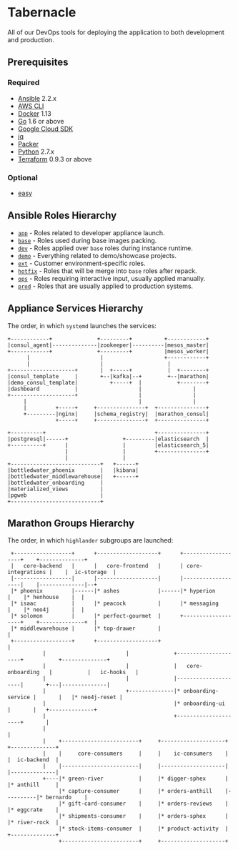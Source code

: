 # Tabernacle

All of our DevOps tools for deploying the application to both development and production.

## Prerequisites

### Required

- [Ansible](https://ansible.com) 2.2.x
- [AWS CLI](https://aws.amazon.com/cli)
- [Docker](https://docker.com) 1.13
- [Go](https://golang.org) 1.6 or above
- [Google Cloud SDK](https://cloud.google.com/sdk/gcloud)
- [jq](https://stedolan.github.io/jq/)
- [Packer](https://packer.io)
- [Python](https://www.python.org) 2.7.x
- [Terraform](https://terraform.io) 0.9.3 or above

### Optional

- [easy](https://github.com/kpashka/easy)

## Ansible Roles Hierarchy

* [`app`](ansible/roles/app) - Roles related to developer appliance launch.
* [`base`](ansible/roles/base) - Roles used during base images packing.
* [`dev`](ansible/roles/dev) - Roles applied over `base` roles during instance runtime.
* [`demo`](ansible/roles/demo) - Everything related to demo/showcase projects.
* [`ext`](ansible/roles/ext) - Customer environment-specific roles.
* [`hotfix`](ansible/roles/hotfix) - Roles that will be merge into `base` roles after repack.
* [`ops`](ansible/roles/ops) - Roles requiring interactive input, usually applied manually.
* [`prod`](ansible/roles/prod) - Roles that are usually applied to production systems.

## Appliance Services Hierarchy

The order, in which `systemd` launches the services:

```
+------------+              +---------+          +------------+
|consul_agent|--------------|zookeeper|----------|mesos_master|
+------------+              +---------+          |mesos_worker|
      |                      |                   +------------+
      |                      |                    |
+--------------------+       |  +-----+           |  +--------+
|consul_template     |       +--|kafka|--+        +--|marathon|
|demo_consul_template|          +-----+  |           +--------+
|dashboard           |                   |                |
+--------------------+                   |                |
     |                                   |                |
     |         +-----+     +---------------+  +---------------+
     +---------|nginx|     |schema_registry|  |marathon_consul|
               +-----+     +---------------+  +---------------+

+----------+                                  +---------------+
|postgresql|------+                 +---------|elasticsearch  |
+----------+      |                 |         |elasticsearch_5|
                  |                 |         +---------------+
                  |                 |
+----------------------------+   +------+
|bottledwater_phoenix        |   |kibana|
|bottledwater_middlewarehouse|   +------+
|bottledwater_onboarding     |
|materialized_views          |
|pgweb                       |
+----------------------------+
```

## Marathon Groups Hierarchy

The order, in which `highlander` subgroups are launched:

```
 +------------------+      +-------------------+      +-------------------+    +--------------+
 |   core-backend   |      |   core-frontend   |      | core-integrations |    |  ic-storage  |
 |------------------|      |-------------------|      |-------------------|    |--------------|--+
 |* phoenix         |------|* ashes            |------|* hyperion         |    |* henhouse    |  |
 |* isaac           |      |* peacock          |      |* messaging        |    |* neo4j       |  |
 |* solomon         |      |* perfect-gourmet  |      +-------------------+    +--------------+  |
 |* middlewarehouse |      |* top-drawer       |                                                 |
 +------------------+      +-------------------+                                                 |
           |                         |              +---------------------+           +--------------+
           |                         |              |   core-onboarding   |           |   ic-hooks   |
           |                         |              |---------------------|       +---|--------------|
           |                         +--------------|* onboarding-service |       |   |* neo4j-reset |
           |                                        |* onboarding-ui      |       |   +--------------+
           |                                        +---------------------+       |
           |                                                                      |
           |    +------------------------+     +--------------------+          +--------------+
           |    |     core-consumers     |     |    ic-consumers    |          |  ic-backend  |
           |    |------------------------|     |--------------------|          |--------------|
           +----|* green-river           |     |* digger-sphex      |          |* anthill     |
                |* capture-consumer      |     |* orders-anthill    |----------|* bernardo    |
                |* gift-card-consumer    |     |* orders-reviews    |          |* eggcrate    |
                |* shipments-consumer    |     |* orders-sphex      |          |* river-rock  |
                |* stock-items-consumer  |     |* product-activity  |          +--------------+
                +------------------------+     +--------------------+
```

